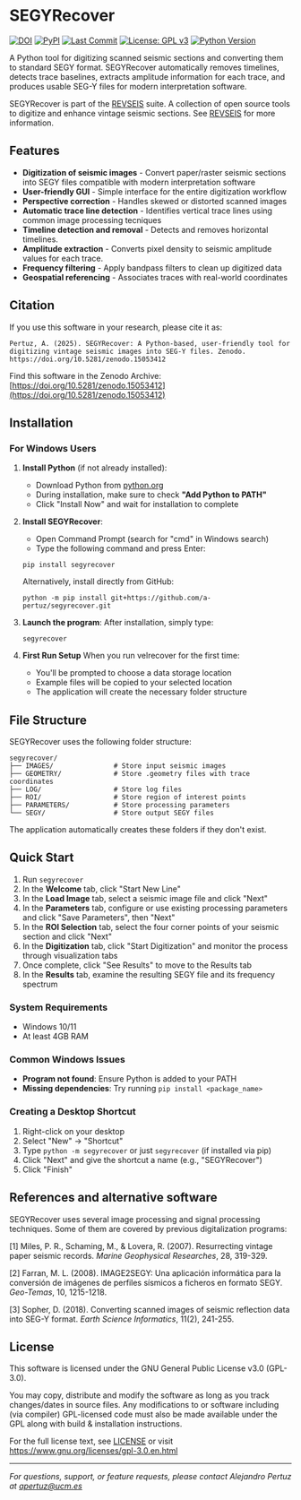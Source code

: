 # SEGYRecover



[![DOI](https://zenodo.org/badge/DOI/zenodo.15053412.svg)](https://doi.org/10.5281/zenodo.15053412)
[![PyPI](https://img.shields.io/pypi/v/segyrecover)](https://pypi.org/project/segyrecover/)
[![Last Commit](https://img.shields.io/github/last-commit/a-pertuz/segyrecover)](https://github.com/a-pertuz/segyrecover/commits/main)
[![License: GPL v3](https://img.shields.io/badge/License-GPLv3-green.svg)](https://www.gnu.org/licenses/gpl-3.0.en.html)
[![Python Version](https://img.shields.io/badge/Python-3.12+-yellow)](https://www.python.org/downloads/)


A Python tool for digitizing scanned seismic sections and converting them to standard SEGY format. SEGYRecover automatically removes timelines, detects trace baselines, extracts amplitude information for each trace, and produces usable SEG-Y files for modern interpretation software.

SEGYRecover is part of the [REVSEIS](https://a-pertuz.github.io/REVSEIS/index.html) suite. A collection of open source tools to digitize and enhance vintage seismic sections. See [REVSEIS](https://a-pertuz.github.io/REVSEIS/index.html) for more information.


## Features

- **Digitization of seismic images** - Convert paper/raster seismic sections into SEGY files compatible with modern interpretation software
- **User-friendly GUI** - Simple interface for the entire digitization workflow
- **Perspective correction** - Handles skewed or distorted scanned images
- **Automatic trace line detection** - Identifies vertical trace lines using common image processing tecniques
- **Timeline  detection and removal** - Detects and removes horizontal timelines.
- **Amplitude extraction** - Converts pixel density to seismic amplitude values for each trace.
- **Frequency filtering** - Apply bandpass filters to clean up digitized data
- **Geospatial referencing** - Associates traces with real-world coordinates

## Citation

If you use this software in your research, please cite it as:

```
Pertuz, A. (2025). SEGYRecover: A Python-based, user-friendly tool for digitizing vintage seismic images into SEG-Y files. Zenodo. https://doi.org/10.5281/zenodo.15053412
```

Find this software in the Zenodo Archive: [https://doi.org/10.5281/zenodo.15053412](https://doi.org/10.5281/zenodo.15053412)

## Installation

### For Windows Users 

1. **Install Python** (if not already installed):
   - Download Python from [python.org](https://www.python.org/downloads/windows/)
   - During installation, make sure to check **"Add Python to PATH"**
   - Click "Install Now" and wait for installation to complete

2. **Install SEGYRecover**:
   - Open Command Prompt (search for "cmd" in Windows search)
   - Type the following command and press Enter:

   ```
   pip install segyrecover
   ```

   Alternatively, install directly from GitHub:
   ```
   python -m pip install git+https://github.com/a-pertuz/segyrecover.git
   ```

3. **Launch the program**:
   After installation, simply type:
   ```
   segyrecover
   ```

4. **First Run Setup**
   When you run velrecover for the first time:

   - You'll be prompted to choose a data storage location
   - Example files will be copied to your selected location
   - The application will create the necessary folder structure



## File Structure

SEGYRecover uses the following folder structure:

```
segyrecover/
├── IMAGES/               # Store input seismic images
├── GEOMETRY/             # Store .geometry files with trace coordinates
├── LOG/                  # Store log files 
├── ROI/                  # Store region of interest points
├── PARAMETERS/           # Store processing parameters
└── SEGY/                 # Store output SEGY files
```

The application automatically creates these folders if they don't exist.

## Quick Start

1. Run `segyrecover`
2. In the **Welcome** tab, click "Start New Line"
3. In the **Load Image** tab, select a seismic image file and click "Next"
4. In the **Parameters** tab, configure or use existing processing parameters and click "Save Parameters", then "Next"
5. In the **ROI Selection** tab, select the four corner points of your seismic section and click "Next"
6. In the **Digitization** tab, click "Start Digitization" and monitor the process through visualization tabs
7. Once complete, click "See Results" to move to the Results tab
8. In the **Results** tab, examine the resulting SEGY file and its frequency spectrum

### System Requirements
- Windows 10/11
- At least 4GB RAM

### Common Windows Issues
- **Program not found**: Ensure Python is added to your PATH
- **Missing dependencies**: Try running `pip install <package_name>`


### Creating a Desktop Shortcut
1. Right-click on your desktop
2. Select "New" → "Shortcut"
3. Type `python -m segyrecover` or just `segyrecover` (if installed via pip)
4. Click "Next" and give the shortcut a name (e.g., "SEGYRecover")
5. Click "Finish"




## References and alternative software

SEGYRecover uses several image processing and signal processing techniques. Some of them are covered by previous digitalization programs:

[1] Miles, P. R., Schaming, M., & Lovera, R. (2007). Resurrecting vintage paper seismic records. _Marine Geophysical Researches_, 28, 319-329.

[2] Farran, M. L. (2008). IMAGE2SEGY: Una aplicación informática para la conversión de imágenes de perfiles sísmicos a ficheros en formato SEGY. _Geo-Temas_, 10, 1215-1218. 

[3] Sopher, D. (2018). Converting scanned images of seismic reflection data into SEG-Y format. _Earth Science Informatics_, 11(2), 241-255.



## License

This software is licensed under the GNU General Public License v3.0 (GPL-3.0).

You may copy, distribute and modify the software as long as you track changes/dates in source files. 
Any modifications to or software including (via compiler) GPL-licensed code must also be made available 
under the GPL along with build & installation instructions.

For the full license text, see [LICENSE](LICENSE) or visit https://www.gnu.org/licenses/gpl-3.0.en.html

---

*For questions, support, or feature requests, please contact Alejandro Pertuz at apertuz@ucm.es*
